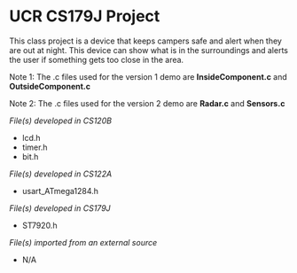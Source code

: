 
# UCR CS179J Project
This class project is a device that keeps campers safe and alert when they are out at night. This device can show what is in the surroundings and alerts the user if something gets too close in the area.

Note 1: The .c files used for the version 1 demo are **InsideComponent.c** and **OutsideComponent.c**

Note 2: The .c files used for the version 2 demo are **Radar.c** and **Sensors.c**

*File(s) developed in CS120B*
* lcd.h
* timer.h
* bit.h

*File(s) developed in CS122A*
* usart_ATmega1284.h

*File(s) developed in CS179J*
* ST7920.h

*File(s) imported from an external source*
* N/A
